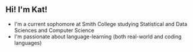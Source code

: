 Hi! I'm Kat!
--------------
- I'm a current sophomore at Smith College studying Statistical and Data Sciences and Computer Science
- I'm passionate about language-learning (both real-world and coding languages)
